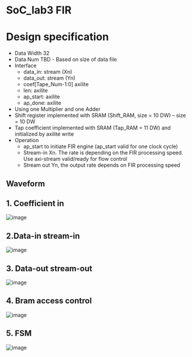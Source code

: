 # SoC_lab3 FIR

# Design specification
* Data Width 32
* Data Num TBD - Based on size of data file
* Interface
  - data_in: stream (Xn)
  - data_out: stream (Yn)
  - coef[Tape_Num-1:0] axilite
  - len: axilite
  - ap_start: axilite
  - ap_done: axilite
* Using one Multiplier and one Adder
* Shift register implemented with SRAM (Shift_RAM, size = 10 DW) – size = 10 DW
* Tap coefficient implemented with SRAM (Tap_RAM = 11 DW) and initialized by axilite write
* Operation
  - ap_start to initiate FIR engine (ap_start valid for one clock cycle)
  - Stream-in Xn. The rate is depending on the FIR processing speed. Use axi-stream valid/ready for flow control
  - Stream out Yn, the output rate depends on FIR processing speed
## Waveform
## 1. Coefficient in


![image](https://github.com/shaokai229/SoC_lab3/blob/main/Waveform/tap_coef_readandwrite.JPG)


## 2.Data-in stream-in

![image](https://github.com/shaokai229/SoC_lab3/blob/main/Waveform/data_in(stream%20in).JPG)


## 3. Data-out stream-out

![image](https://github.com/shaokai229/SoC_lab3/blob/main/Waveform/data_out(stram%20out).JPG)


## 4. Bram access control

![image](https://github.com/shaokai229/SoC_lab3/blob/main/Waveform/BRAM%20control.JPG)


## 5. FSM

![image](https://github.com/shaokai229/SoC_lab3/blob/main/Waveform/FSM.JPG)
